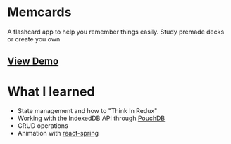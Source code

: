 # Memcards

A flashcard app to help you remember things easily. Study premade decks or create you own

## [View Demo](https://memcards.netlify.com/)

# What I learned

- State management and how to "Think In Redux"
- Working with the IndexedDB API through [PouchDB](https://pouchdb.com/)
- CRUD operations
- Animation with [react-spring](https://www.react-spring.io/)
